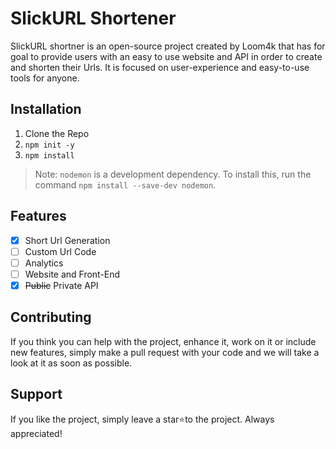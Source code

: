 # SlickURL Shortener
SlickURL shortner is an open-source project created by Loom4k that has for goal to provide users with an easy to use website and API in order to create and shorten their Urls. It is focused on user-experience and easy-to-use tools for anyone.

## Installation
 1. Clone the Repo
 2. `npm init -y`
 3. `npm install`

> Note: `nodemon` is a development dependency. To install this, run the command `npm install --save-dev nodemon`.

## Features

 - [x] Short Url Generation
 - [ ] Custom Url Code
 - [ ] Analytics
 - [ ] Website and Front-End
 - [x] ~~Public~~ Private API

## Contributing
If you think you can help with the project, enhance it, work on it or include new features, simply make a pull request with your code and we will take a look at it as soon as possible. 

## Support
If you like the project, simply leave a star⭐to the project. Always appreciated!